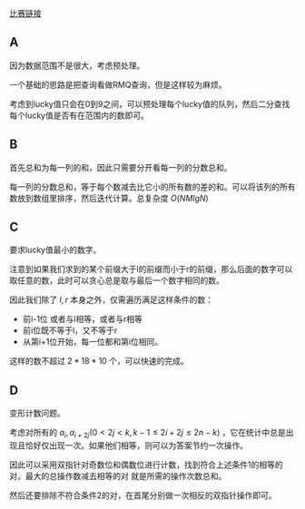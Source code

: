 [比赛链接](https://codeforces.com/contest/1808)

## A

因为数据范围不是很大，考虑预处理。

一个基础的思路是把查询看做RMQ查询，但是这样较为麻烦。

考虑到lucky值只会在0到9之间，可以预处理每个lucky值的队列，然后二分查找每个lucky值是否有在范围内的数即可。

## B

首先总和为每一列的和，因此只需要分开看每一列的分数总和。

每一列的分数总和，等于每个数减去比它小的所有数的差的和。可以将该列的所有数放到数组里排序，然后迭代计算。总复杂度 $O(NMlgN)$

## C

要求lucky值最小的数字。

注意到如果我们求到的某个前缀大于l的前缀而小于r的前缀，那么后面的数字可以取任意的数，此时可以贪心总是取与最后一个数字相同的数。

因此我们除了 $l, r$ 本身之外，仅需遍历满足这样条件的数：

* 前i-1位 或者与l相等，或者与r相等
* 前i位既不等于l，又不等于r
* 从第i+1位开始，每一位都和第i位相同。

这样的数不超过 $2*18*10$ 个，可以快速的完成。

## D

变形计数问题。

考虑对所有的 $a_i, a_{i+2j} (0\lt 2j \lt k, k-1 \le 2i+2j \le 2n-k)$ ，它在统计中总是出现且恰好仅出现一次。如果他们相等，则可以为答案节约一次操作。

因此可以采用双指针对奇数位和偶数位进行计数，找到符合上述条件1的相等的对。最大的总操作数减去相等的对 就是所需的操作次数总和。

然后还要排除不符合条件2的对，在首尾分别做一次相反的双指针操作即可。
